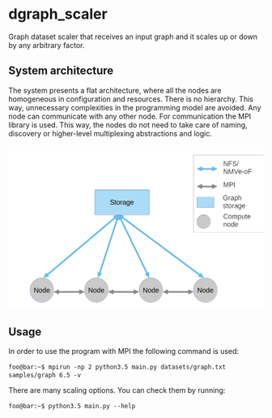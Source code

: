 # dgraph_scaler
Graph dataset scaler that receives an input graph and it scales up or down by any arbitrary factor.

## System architecture
	
The system presents a flat architecture, where all the nodes are homogeneous in configuration and resources. 
There is no hierarchy. This way, unnecessary complexities in the programming model are avoided. 
Any node can communicate with any other node. For communication the MPI library is used. 
This way, the nodes do not need to take care of naming, discovery or higher-level multiplexing abstractions and logic.

![alt text](architecture.png "System srchitecture")

## Usage
In order to use the program with MPI the following command is used:

```console
foo@bar:~$ mpirun -np 2 python3.5 main.py datasets/graph.txt  samples/graph 6.5 -v
```

There are many scaling options. You can check them by running:

```console
foo@bar:~$ python3.5 main.py --help
```
